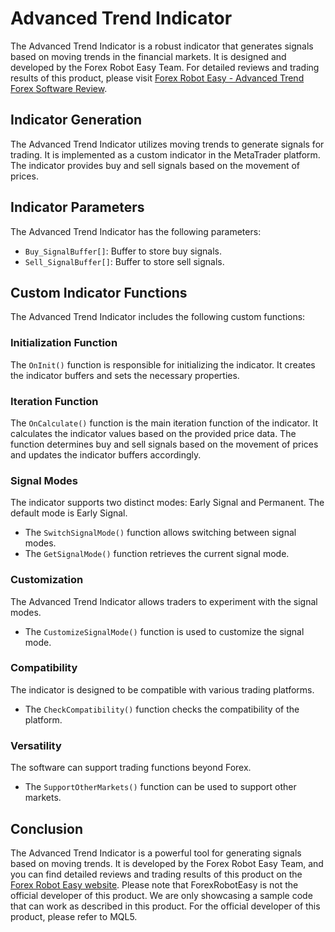 # Advanced Trend Indicator

The Advanced Trend Indicator is a robust indicator that generates signals based on moving trends in the financial markets. It is designed and developed by the Forex Robot Easy Team. For detailed reviews and trading results of this product, please visit [Forex Robot Easy - Advanced Trend Forex Software Review](https://forexroboteasy.com/forex-robot-review/advanced-trend-forex-software-review-on-signal-accuracy/).

## Indicator Generation

The Advanced Trend Indicator utilizes moving trends to generate signals for trading. It is implemented as a custom indicator in the MetaTrader platform. The indicator provides buy and sell signals based on the movement of prices.

## Indicator Parameters

The Advanced Trend Indicator has the following parameters:

- `Buy_SignalBuffer[]`: Buffer to store buy signals.
- `Sell_SignalBuffer[]`: Buffer to store sell signals.

## Custom Indicator Functions

The Advanced Trend Indicator includes the following custom functions:

### Initialization Function

The `OnInit()` function is responsible for initializing the indicator. It creates the indicator buffers and sets the necessary properties.

### Iteration Function

The `OnCalculate()` function is the main iteration function of the indicator. It calculates the indicator values based on the provided price data. The function determines buy and sell signals based on the movement of prices and updates the indicator buffers accordingly.

### Signal Modes

The indicator supports two distinct modes: Early Signal and Permanent. The default mode is Early Signal.

- The `SwitchSignalMode()` function allows switching between signal modes.
- The `GetSignalMode()` function retrieves the current signal mode.

### Customization

The Advanced Trend Indicator allows traders to experiment with the signal modes.

- The `CustomizeSignalMode()` function is used to customize the signal mode.

### Compatibility

The indicator is designed to be compatible with various trading platforms.

- The `CheckCompatibility()` function checks the compatibility of the platform.

### Versatility

The software can support trading functions beyond Forex.

- The `SupportOtherMarkets()` function can be used to support other markets.

## Conclusion

The Advanced Trend Indicator is a powerful tool for generating signals based on moving trends. It is developed by the Forex Robot Easy Team, and you can find detailed reviews and trading results of this product on the [Forex Robot Easy website](https://forexroboteasy.com/forex-robot-review/advanced-trend-forex-software-review-on-signal-accuracy/). Please note that ForexRobotEasy is not the official developer of this product. We are only showcasing a sample code that can work as described in this product. For the official developer of this product, please refer to MQL5.
